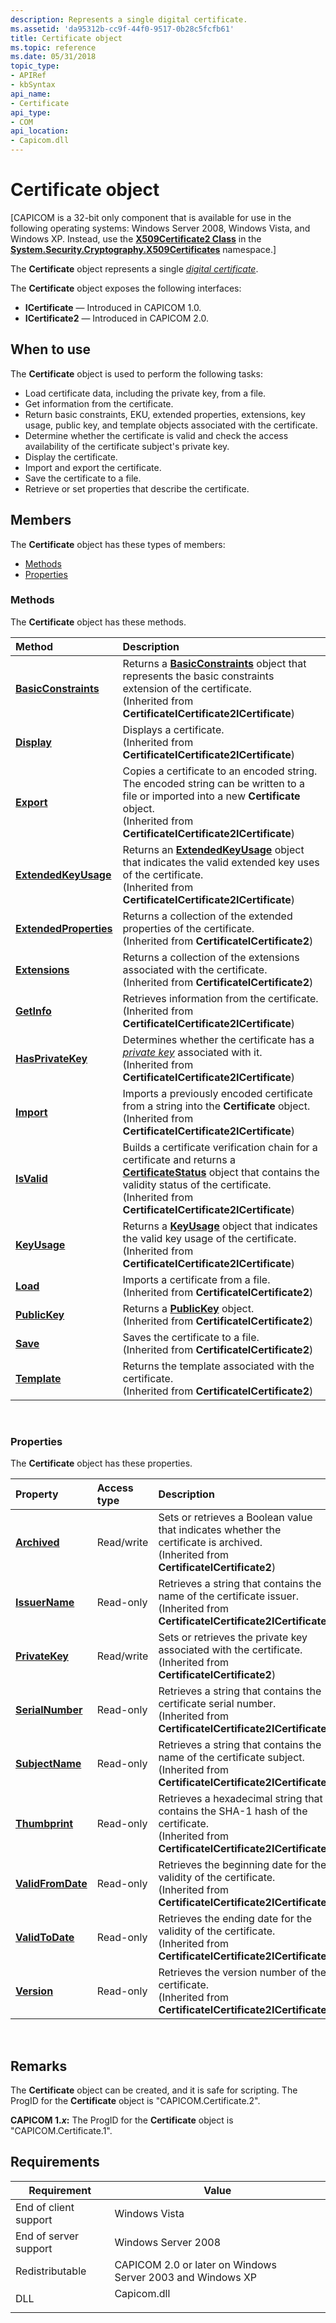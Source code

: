 ```yaml
---
description: Represents a single digital certificate.
ms.assetid: 'da95312b-cc9f-44f0-9517-0b28c5fcfb61'
title: Certificate object
ms.topic: reference
ms.date: 05/31/2018
topic_type:
- APIRef
- kbSyntax
api_name:
- Certificate
api_type:
- COM
api_location:
- Capicom.dll
---
```


# Certificate object

\[CAPICOM is a 32-bit only component that is available for use in the following operating systems: Windows Server 2008, Windows Vista, and Windows XP. Instead, use the [**X509Certificate2 Class**](/previous-versions/windows/embedded/hh424017(v=msdn.10)) in the [**System.Security.Cryptography.X509Certificates**](/dotnet/api/system.security.cryptography.x509certificates.publickey.-ctor?view=netcore-3.1) namespace.\]

The **Certificate** object represents a single [*digital certificate*](../secgloss/d-gly.md).

The **Certificate** object exposes the following interfaces:

-   **ICertificate** — Introduced in CAPICOM 1.0.
-   **ICertificate2** — Introduced in CAPICOM 2.0.

## When to use

The **Certificate** object is used to perform the following tasks:

-   Load certificate data, including the private key, from a file.
-   Get information from the certificate.
-   Return basic constraints, EKU, extended properties, extensions, key usage, public key, and template objects associated with the certificate.
-   Determine whether the certificate is valid and check the access availability of the certificate subject's private key.
-   Display the certificate.
-   Import and export the certificate.
-   Save the certificate to a file.
-   Retrieve or set properties that describe the certificate.

## Members

The **Certificate** object has these types of members:

-   [Methods](#methods)
-   [Properties](#properties)

### Methods

The **Certificate** object has these methods.



| Method                                                       | Description                                                                                                                                                                                                                                              |
|:-------------------------------------------------------------|:---------------------------------------------------------------------------------------------------------------------------------------------------------------------------------------------------------------------------------------------------------|
| [**BasicConstraints**](certificate-basicconstraints.md)     | Returns a [**BasicConstraints**](basicconstraints.md) object that represents the basic constraints extension of the certificate.<br/> (Inherited from **CertificateICertificate2ICertificate**)                                                   |
| [**Display**](certificate-display.md)                       | Displays a certificate.<br/> (Inherited from **CertificateICertificate2ICertificate**)                                                                                                                                                             |
| [**Export**](certificate-export.md)                         | Copies a certificate to an encoded string. The encoded string can be written to a file or imported into a new **Certificate** object.<br/> (Inherited from **CertificateICertificate2ICertificate**)                                               |
| [**ExtendedKeyUsage**](certificate-extendedkeyusage.md)     | Returns an [**ExtendedKeyUsage**](extendedkeyusage.md) object that indicates the valid extended key uses of the certificate.<br/> (Inherited from **CertificateICertificate2ICertificate**)                                                       |
| [**ExtendedProperties**](certificate-extendedproperties.md) | Returns a collection of the extended properties of the certificate.<br/> (Inherited from **CertificateICertificate2**)                                                                                                                             |
| [**Extensions**](certificate-extensions.md)                 | Returns a collection of the extensions associated with the certificate.<br/> (Inherited from **CertificateICertificate2**)                                                                                                                         |
| [**GetInfo**](certificate-getinfo.md)                       | Retrieves information from the certificate.<br/> (Inherited from **CertificateICertificate2ICertificate**)                                                                                                                                         |
| [**HasPrivateKey**](certificate-hasprivatekey.md)           | Determines whether the certificate has a [*private key*](../secgloss/p-gly.md) associated with it.<br/> (Inherited from **CertificateICertificate2ICertificate**)                                    |
| [**Import**](certificate-import.md)                         | Imports a previously encoded certificate from a string into the **Certificate** object.<br/> (Inherited from **CertificateICertificate2ICertificate**)                                                                                             |
| [**IsValid**](certificate-isvalid.md)                       | Builds a certificate verification chain for a certificate and returns a [**CertificateStatus**](certificatestatus.md) object that contains the validity status of the certificate.<br/> (Inherited from **CertificateICertificate2ICertificate**) |
| [**KeyUsage**](certificate-keyusage.md)                     | Returns a [**KeyUsage**](keyusage.md) object that indicates the valid key usage of the certificate.<br/> (Inherited from **CertificateICertificate2ICertificate**)                                                                                |
| [**Load**](certificate-load.md)                             | Imports a certificate from a file.<br/> (Inherited from **CertificateICertificate2**)                                                                                                                                                              |
| [**PublicKey**](certificate-publickey.md)                   | Returns a [**PublicKey**](publickey.md) object.<br/> (Inherited from **CertificateICertificate2**)                                                                                                                                                |
| [**Save**](certificate-save.md)                             | Saves the certificate to a file.<br/> (Inherited from **CertificateICertificate2**)                                                                                                                                                                |
| [**Template**](certificate-template.md)                     | Returns the template associated with the certificate.<br/> (Inherited from **CertificateICertificate2**)                                                                                                                                           |



 

### Properties

The **Certificate** object has these properties.



| Property                                                      | Access type           | Description                                                                                                                                          |
|:--------------------------------------------------------------|:----------------------|:-----------------------------------------------------------------------------------------------------------------------------------------------------|
| [**Archived**](certificate-archived.md)<br/>           | Read/write<br/> | Sets or retrieves a Boolean value that indicates whether the certificate is archived.<br/> (Inherited from **CertificateICertificate2**)       |
| [**IssuerName**](certificate-issuername.md)<br/>       | Read-only<br/>  | Retrieves a string that contains the name of the certificate issuer.<br/> (Inherited from **CertificateICertificate2ICertificate**)            |
| [**PrivateKey**](certificate-privatekey.md)<br/>       | Read/write<br/> | Sets or retrieves the private key associated with the certificate.<br/> (Inherited from **CertificateICertificate2**)                          |
| [**SerialNumber**](certificate-serialnumber.md)<br/>   | Read-only<br/>  | Retrieves a string that contains the certificate serial number.<br/> (Inherited from **CertificateICertificate2ICertificate**)                 |
| [**SubjectName**](certificate-subjectname.md)<br/>     | Read-only<br/>  | Retrieves a string that contains the name of the certificate subject.<br/> (Inherited from **CertificateICertificate2ICertificate**)           |
| [**Thumbprint**](certificate-thumbprint.md)<br/>       | Read-only<br/>  | Retrieves a hexadecimal string that contains the SHA-1 hash of the certificate.<br/> (Inherited from **CertificateICertificate2ICertificate**) |
| [**ValidFromDate**](certificate-validfromdate.md)<br/> | Read-only<br/>  | Retrieves the beginning date for the validity of the certificate.<br/> (Inherited from **CertificateICertificate2ICertificate**)               |
| [**ValidToDate**](certificate-validtodate.md)<br/>     | Read-only<br/>  | Retrieves the ending date for the validity of the certificate.<br/> (Inherited from **CertificateICertificate2ICertificate**)                  |
| [**Version**](certificate-version.md)<br/>             | Read-only<br/>  | Retrieves the version number of the certificate.<br/> (Inherited from **CertificateICertificate2ICertificate**)                                |



 

## Remarks

The **Certificate** object can be created, and it is safe for scripting. The ProgID for the **Certificate** object is "CAPICOM.Certificate.2".

**CAPICOM 1.*x*:** The ProgID for the **Certificate** object is "CAPICOM.Certificate.1".

## Requirements



| Requirement | Value |
|----------------------------------|----------------------------------------------------------------------------------------|
| End of client support<br/> | Windows Vista<br/>                                                               |
| End of server support<br/> | Windows Server 2008<br/>                                                         |
| Redistributable<br/>       | CAPICOM 2.0 or later on Windows Server 2003 and Windows XP<br/>                  |
| DLL<br/>                   | <dl> <dt>Capicom.dll</dt> </dl> |



 

 
